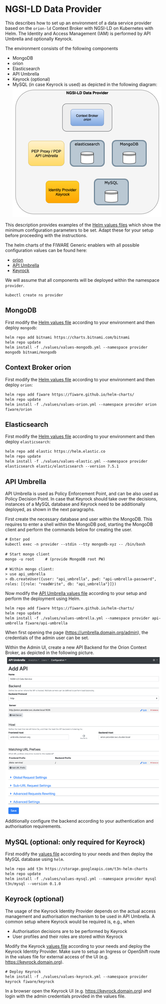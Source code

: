 # NGSI-LD Data Provider

This describes how to set up an environment of a data service provider based on 
the `orion-ld` Context Broker with NGSI-LD on Kubernetes with Helm. The Identity and 
Access Management (IAM) is performed by API Umbrella and optionally Keyrock.

The environment consists of the following components
* MongoDB
* orion
* Elasticsearch
* API Umbrella
* Keyrock (optional)
* MySQL (in case Keyrock is used)
as depicted in the following diagram:
![Components](./img/components.png "Components")

This description provides examples of the [Helm values files](./values) which show the minimum configuration 
parameters to be set. Adapt these for your setup before proceeding with the instructions.

The helm charts of the FIWARE Generic enablers with all possible configuration values can be found here:
* [orion](https://github.com/FIWARE/helm-charts/tree/main/charts/orion)
* [API Umbrella](https://github.com/FIWARE/helm-charts/tree/main/charts/api-umbrella)
* [Keyrock](https://github.com/FIWARE/helm-charts/tree/main/charts/keyrock)

We will assume that all components will be deployed within the namespace `provider`.
```shell
kubectl create ns provider
```




## MongoDB

First modify the [Helm values file](./values/values-mongodb.yml) according to your environment and 
then deploy `mongodb`:
```shell
helm repo add bitnami https://charts.bitnami.com/bitnami
helm repo update
helm install -f ./values/values-mongodb.yml --namespace provider mongodb bitnami/mongodb
```



## Context Broker orion

First modify the [Helm values file](./values/values-orion.yml) according to your environment and 
then deploy `orion`:
```shell
helm repo add fiware https://fiware.github.io/helm-charts/
helm repo update
helm install -f ./values/values-orion.yml --namespace provider orion fiware/orion
```


## Elasticsearch

First modify the [Helm values file](./values/values-elastic.yml) according to your environment and 
then deploy `elasticsearch`:
```shell
helm repo add elastic https://helm.elastic.co
helm repo update
helm install -f ./values/values-elastic.yml --namespace provider elasticsearch elastic/elasticsearch --version 7.5.1
```


## API Umbrella

API Umbrella is used as Policy Enforcement Point, and can be also used as Policy Decision Point. 
In case that Keyrock should take over the decisions, instances of a MySQL database and Keyrock need to be additionally 
deployed, as shown in the next paragraphs.

First create the necessary database and user within the MongoDB. This requires to enter a shell within the 
MongoDB pod, starting the MongoDB client and perform the commands below for creating the user.
```shell
# Enter pod
kubectl exec -n provider --stdin --tty mongodb-xyz -- /bin/bash

# Start mongo client
mongo -u root     # (provide MongoDB root PW)

# Within mongo client:
> use api_umbrella
> db.createUser({user: "api_umbrella", pwd: "api-umbrella-password", roles: [{role: "readWrite", db: "api_umbrella"}]})
```

Now modify the [API Umbrella values file](./values/values-umbrella.yml) according to your setup and perform 
the deployment using Helm.
```shell
helm repo add fiware https://fiware.github.io/helm-charts/
helm repo update
helm install -f ./values/values-umbrella.yml --namespace provider api-umbrella fiware/api-umbrella
```

When first opening the page (https://umbrella.domain.org/admin), the credentials of the admin user can be set.

Within the Admin UI, create a new API Backend for the Orion Context Broker, as depicted in the following picture.
![API Umbrella](./img/umbrella.png "API Umbrella")
Additionally configure the backend according to your authentication and authorisation requirements.



## MySQL (optional: only required for Keyrock)

First modify the [values file](./values/values-mysql.yml) according to your needs and then deploy the MySQL database using `helm`. 
```shell
helm repo add t3n https://storage.googleapis.com/t3n-helm-charts
helm repo update
helm install -f ./values/values-mysql.yml --namespace provider mysql t3n/mysql --version 0.1.0
```



## Keyrock (optional)

The usage of the Keyrock Identity Provider depends on the actual access management 
and authorisation mechanism to be used in API Umbrella. A common setup where Keyrock 
would be required is, e.g., when
* Authorisation decisions are to be performed by Keyrock
* User profiles and their roles are stored within Keyrock


Modify the Keyrock [values file](./values/values-keyrock.yml) according to your needs and deploy the Keyrock Identity Provider. 
Make sure to setup an Ingress or OpenShift route in the values file for external 
access of the UI (e.g. https://keyrock.domain.org).
```shell
# Deploy Keyrock
helm install -f ./values/values-keyrock.yml --namespace provider keyrock fiware/keyrock
```

In a browser open the Keyrock UI (e.g. https://keyrock.domain.org) and login with the admin credentials provided in 
the values file.
